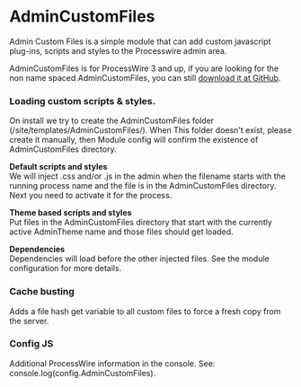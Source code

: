 # AdminCustomFiles

Admin Custom Files is a simple module that can add custom javascript plug-ins, scripts and styles to the Processwire admin area.

AdminCustomFiles is for ProcessWire 3 and up, if you are looking for the non name spaced AdminCustomFiles, you can still [download it at GitHub](https://github.com/Da-Fecto/AdminCustomFilesLegacy).

### Loading custom scripts & styles.

On install we try to create the AdminCustomFiles folder (/site/templates/AdminCustomFiles/). When This folder doesn't exist, please create it manually, then Module config will confirm the existence of AdminCustomFiles directory.

**Default scripts and styles**<br>
We will inject .css and/or .js in the admin when the filename starts with the running process name and the file is in the AdminCustomFiles directory. Next you need to activate it for the process.

**Theme based scripts and styles**<br>
Put files in the AdminCustomFiles directory that start with the currently active AdminTheme name and those files should get loaded.

**Dependencies**<br>
Dependencies will load before the other injected files. See the module configuration for more details.

### Cache busting

Adds a file hash get variable to all custom files to force a fresh copy from the server.

### Config JS

Additional ProcessWire information in the console. See: console.log(config.AdminCustomFiles).
